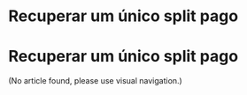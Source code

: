 # Recuperar um único split pago

# Recuperar um único split pago

(No article found, please use visual navigation.)